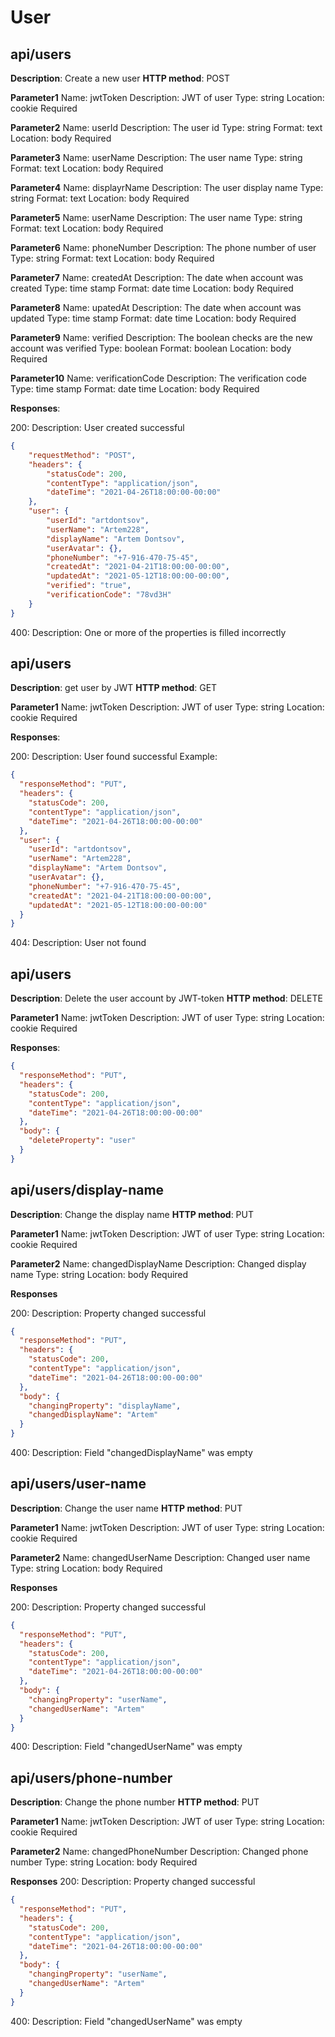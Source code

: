 # User

## api/users

**Description**:  Create a new user
**HTTP method**:  POST

**Parameter1**
Name: jwtToken
Description: JWT of user
Type: string
Location: cookie
Required

**Parameter2**
Name: userId
Description: The user id
Type: string
Format: text
Location: body
Required

**Parameter3**
Name: userName
Description: The user name
Type: string
Format: text
Location: body
Required

**Parameter4**
Name: displayrName
Description: The user display name
Type: string
Format: text
Location: body
Required

**Parameter5**
Name: userName
Description: The user name
Type: string
Format: text
Location: body
Required

**Parameter6**
Name: phoneNumber
Description: The phone number of user
Type: string
Format: text
Location: body
Required

**Parameter7**
Name: createdAt
Description: The date when account was created
Type: time stamp
Format: date time
Location: body
Required

**Parameter8**
Name: upatedAt
Description: The date when account was updated
Type: time stamp
Format: date time
Location: body
Required

**Parameter9**
Name: verified
Description: The boolean checks are the new account was verified
Type: boolean
Format: boolean
Location: body
Required

**Parameter10**
Name: verificationCode
Description: The verification code
Type: time stamp
Format: date time
Location: body
Required

**Responses**:

200:
Description: User created successful
```json
{
	"requestMethod": "POST",
	"headers": {
    	"statusCode": 200,
    	"contentType": "application/json",
    	"dateTime": "2021-04-26T18:00:00-00:00"
  	},
  	"user": {
  		"userId": "artdontsov",
    	"userName": "Artem228",
    	"displayName": "Artem Dontsov",
    	"userAvatar": {},
   		"phoneNumber": "+7-916-470-75-45",
    	"createdAt": "2021-04-21T18:00:00-00:00",
    	"updatedAt": "2021-05-12T18:00:00-00:00",
    	"verified": "true",
    	"verificationCode": "78vd3H"
  	}
}
```
400:
Description: One or more of the properties is filled incorrectly

## api/users

**Description**:  get user by JWT
**HTTP method**:  GET 

**Parameter1**
Name: jwtToken
Description: JWT of user
Type: string
Location: cookie
Required

**Responses**:

200:
Description: User found successful
Example:
```json
{
  "responseMethod": "PUT",
  "headers": {
    "statusCode": 200,
    "contentType": "application/json",
    "dateTime": "2021-04-26T18:00:00-00:00"
  },
  "user": {
    "userId": "artdontsov",
    "userName": "Artem228",
    "displayName": "Artem Dontsov",
    "userAvatar": {},
    "phoneNumber": "+7-916-470-75-45",
    "createdAt": "2021-04-21T18:00:00-00:00",
    "updatedAt": "2021-05-12T18:00:00-00:00"
  }
}
```
404: 
Description: User not found

## api/users

**Description**: Delete the user account by JWT-token
**HTTP method**:  DELETE

**Parameter1**
Name: jwtToken
Description: JWT of user
Type: string
Location: cookie
Required

**Responses**:
```json
{
  "responseMethod": "PUT",
  "headers": {
    "statusCode": 200,
    "contentType": "application/json",
    "dateTime": "2021-04-26T18:00:00-00:00"
  },
  "body": {
    "deleteProperty": "user"
  }
}
```

## api/users/display-name

**Description**:  Change the display name
**HTTP method**:  PUT

**Parameter1**
Name: jwtToken
Description: JWT of user
Type: string
Location: cookie
Required

**Parameter2**
Name: changedDisplayName
Description: Changed display name
Type: string
Location: body
Required

**Responses**

200:
Description: Property changed successful
```json
{
  "responseMethod": "PUT",
  "headers": {
    "statusCode": 200,
    "contentType": "application/json",
    "dateTime": "2021-04-26T18:00:00-00:00"
  },
  "body": {
    "changingProperty": "displayName",
    "changedDisplayName": "Artem"
  }
}
```
400:
Description: Field "changedDisplayName" was empty

## api/users/user-name

**Description**:  Change the user name
**HTTP method**:  PUT

**Parameter1**
Name: jwtToken
Description: JWT of user
Type: string
Location: cookie
Required

**Parameter2**
Name: changedUserName
Description: Changed user name
Type: string
Location: body
Required

**Responses**

200:
Description: Property changed successful
```json
{
  "responseMethod": "PUT",
  "headers": {
    "statusCode": 200,
    "contentType": "application/json",
    "dateTime": "2021-04-26T18:00:00-00:00"
  },
  "body": {
    "changingProperty": "userName",
    "changedUserName": "Artem"
  }
}
```
400:
Description: Field "changedUserName" was empty

## api/users/phone-number

**Description**:  Change the phone number
**HTTP method**:  PUT

**Parameter1**
Name: jwtToken
Description: JWT of user
Type: string
Location: cookie
Required

**Parameter2**
Name: changedPhoneNumber
Description: Changed phone number
Type: string
Location: body
Required

**Responses**
200:
Description: Property changed successful
```json
{
  "responseMethod": "PUT",
  "headers": {
    "statusCode": 200,
    "contentType": "application/json",
    "dateTime": "2021-04-26T18:00:00-00:00"
  },
  "body": {
    "changingProperty": "userName",
    "changedUserName": "Artem"
  }
}
```
400:
Description: Field "changedUserName" was empty
